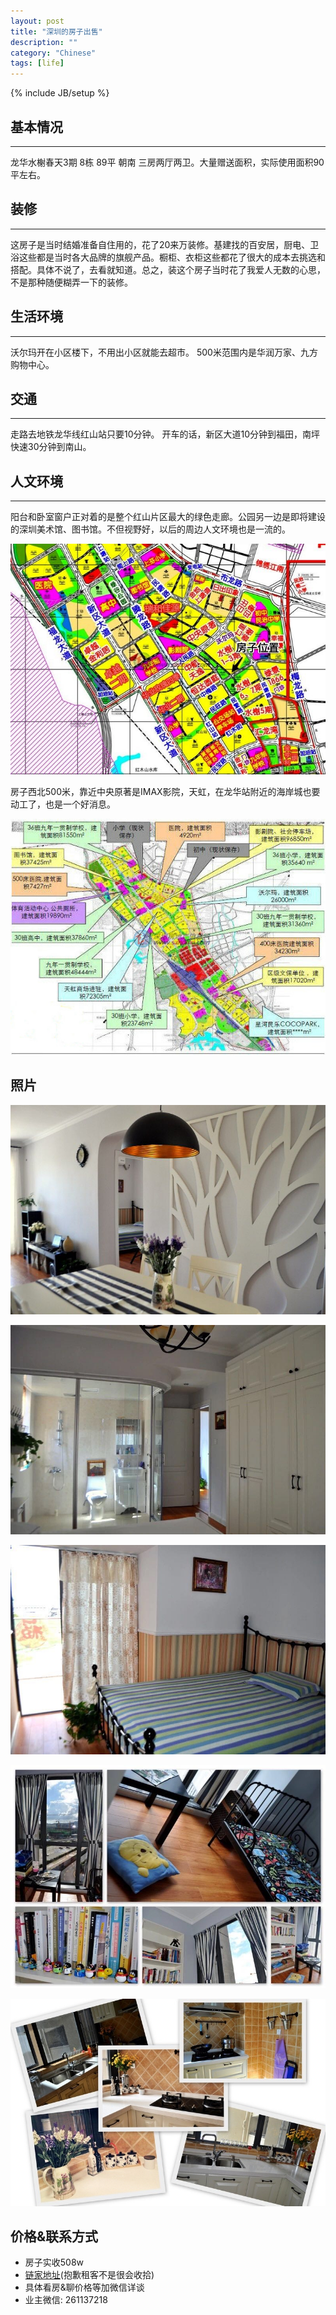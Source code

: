 ```yaml
---
layout: post
title: "深圳的房子出售"
description: ""
category: "Chinese"
tags: [life]
---
```

{% include JB/setup %}

## 基本情况
---
龙华水榭春天3期 8栋 89平 朝南 三房两厅两卫。大量赠送面积，实际使用面积90平左右。

## 装修
---
这房子是当时结婚准备自住用的，花了20来万装修。基建找的百安居，厨电、卫浴这些都是当时各大品牌的旗舰产品。橱柜、衣柜这些都花了很大的成本去挑选和搭配。具体不说了，去看就知道。总之，装这个房子当时花了我爱人无数的心思，不是那种随便糊弄一下的装修。

## 生活环境
---
沃尔玛开在小区楼下，不用出小区就能去超市。
500米范围内是华润万家、九方购物中心。

## 交通
---
走路去地铁龙华线红山站只要10分钟。
开车的话，新区大道10分钟到福田，南坪快速30分钟到南山。

## 人文环境
---
阳台和卧室窗户正对着的是整个红山片区最大的绿色走廊。公园另一边是即将建设的深圳美术馆、图书馆。不但视野好，以后的周边人文环境也是一流的。

![env](/assets/images/env.jpg)

房子西北500米，靠近中央原著是IMAX影院，天虹，在龙华站附近的海岸城也要动工了，也是一个好消息。

![env_plan](/assets/images/env_plan.jpg)

## 照片

![lobby](/assets/images/lobby.jpg)

![room1](/assets/images/room1.jpg)

![room2](/assets/images/room2.jpg)

![room3](/assets/images/room3.jpg)

![kitchen](/assets/images/kitchen.jpg)

## 价格&联系方式
* 房子实收508w
* [链家地址](http://m.lianjia.com/sz/ershoufang/SZHX91125954.html?agId=&from=singlemessage&isappinstalled=0)(抱歉租客不是很会收拾)
* 具体看房&聊价格等加微信详谈
* 业主微信: 261137218



